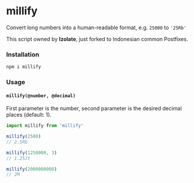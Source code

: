 # millify
Convert long numbers into a human-readable format, e.g. `25000` to `'25Rb'`

This script owned by **Izolate**, just forked to Indonesian common Postfixes.

### Installation
```bash
npm i millify
```

### Usage
#### `millify(@number, @decimal)`

First parameter is the number, second parameter is the desired decimal places (default: 1).

```js
import millify from 'millify'

millify(2500)
// 2.5Rb

millify(1250000, 3)
// 1.25Jt

millify(2000000000)
// 2M
```

